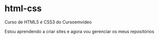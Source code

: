# html-css
 Curso de HTML5 e CSS3 do Cursoemvideo


Estou aprendendo a criar sites e agora vou gerenciar os meus repositórios
